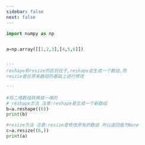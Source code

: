 ```yaml
---
sidebar: false
next: false
---
```

<BlogInfo/>






```python
import numpy as np


a=np.array([[1,2,3],[4,5,6]])


'''
reshape和resize的区别在于,reshape会生成一个数组,而
reszie是在原来数组的基础上进行修改

'''

#将二维数组转换成一维的
# reshape方法 注意:reshape是生成一个新数组
b=a.reshape((6))
print(b)

#resize方法 注意:resize是修改原有的数组 所以返回值为None
c=a.resize((6,))
print(a)




```






<ActionBox />
        
<style>#top-box {margin-top:0.5rem!important;}</style>